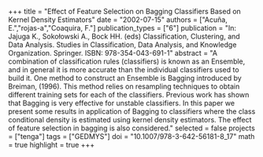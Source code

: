 +++
title = "Effect of Feature Selection on Bagging Classifiers Based on Kernel Density Estimators"
date = "2002-07-15"
authors = ["Acuña, E.","rojas-a","Coaquira, F."]
publication_types = ["6"]
publication = "In: Jajuga K., Sokołowski A., Bock HH. (eds) Classification, Clustering, and Data Analysis. Studies in Classification, Data Analysis, and Knowledge Organization. Springer. ISBN: 978-354-043-691-1"
abstract = "A combination of classification rules (classifiers) is known as an Ensemble, and in general it is more accurate than the individual classifiers used to build it. One method to construct an Ensemble is Bagging introduced by Breiman, (1996). This method relies on resampling techniques to obtain different training sets for each of the classifiers. Previous work has shown that Bagging is very effective for unstable classifiers. In this paper we present some results in application of Bagging to classifiers where the class conditional density is estimated using kernel density estimators. The effect of feature selection in bagging is also considered."
selected = false
projects = ["tenga"]
tags = ["GEDMYS"]
doi = "10.1007/978-3-642-56181-8_17"
math = true
highlight = true
+++
